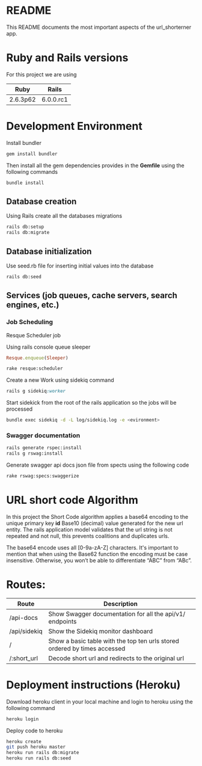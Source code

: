 # README

This README documents the most important aspects
of the url_shorterner app.

# Ruby and Rails versions

For this project we are using 

| Ruby      | Rails      | 
|:--------: |:---------: |
|2.6.3p62   |  6.0.0.rc1 |

# Development Environment

Install bundler 

```bash
gem install bundler

```

Then install all the gem dependencies provides in the
**Gemfile** using the following commands

```bash
bundle install
```

## Database creation
Using Rails create all the databases migrations


```bash
rails db:setup
rails db:migrate
```


## Database initialization

Use seed.rb file for inserting initial values into the database

```bash
rails db:seed
```

## Services (job queues, cache servers, search engines, etc.)

### Job Scheduling

Resque Scheduler job 

Using rails console queue sleeper
```ruby
Resque.enqueue(Sleeper)
```

```bash
rake resque:scheduler
```

Create a new Work using sidekiq 
command
```ruby
rails g sidekiq:worker 
```

Start sidekick from the root of the rails application
so the jobs will be processed

```bash
bundle exec sidekiq -d -L log/sidekiq.log -e <evironment>
```


### Swagger documentation 

```bash 
rails generate rspec:install
rails g rswag:install

```

Generate swagger api docs json file from spects 
using the following code

```bash
rake rswag:specs:swaggerize
```

# URL short code Algorithm

In this project the Short Code algorithm applies a base64
encoding to the unique primary key **id** Base10 (decimal) value generated 
for the new url entity. The rails application model validates that the url string 
is not repeated and not null, this prevents coalitions and duplicates urls.

The base64 encode uses all [0-9a-zA-Z] characters.
It's important to mention that when using the Base62 function 
the encoding must be case insensitive. 
Otherwise, you won’t be able to differentiate “ABC” from “ABc”.


# Routes:

| Route        | Description                                                                |
|--------------|----------------------------------------------------------------------------|
| /api-docs    |  Show Swagger documentation for all the api/v1/ endpoints                   |
| /api/sidekiq | Show the Sidekiq monitor dashboard                                         |
| /            | Show a basic table with the top ten urls stored ordered by times accessed  |
| /:short_url  | Decode short url and redirects to the original url                         |

# Deployment instructions (Heroku)


Download heroku client in your local machine
and login to heroku using the following command

```bash
heroku login
```

Deploy code to heroku
```bash
heroku create
git push heroku master
heroku run rails db:migrate
heroku run rails db:seed
```



